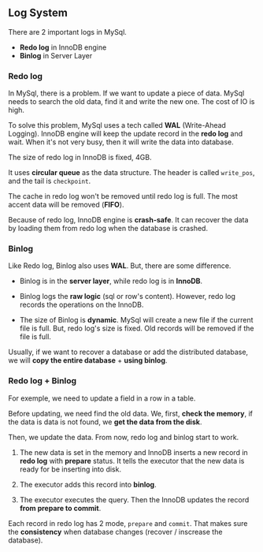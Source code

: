 ## Log System

There are 2 important logs in MySql.

- **Redo log** in InnoDB engine
- **Binlog** in Server Layer

### Redo log

In MySql, there is a problem. If we want to update a piece of data. MySql needs to search the old data, find it and write the new one. The cost of IO is high.

To solve this problem, MySql uses a tech called **WAL** (Write-Ahead Logging). InnoDB engine will keep the update record in the **redo log** and wait. When it's not very busy, then it will write the data into database.

The size of redo log in InnoDB is fixed, 4GB. 

It uses **circular queue** as the data structure. The header is called `write_pos`, and the tail is `checkpoint`.

The cache in redo log won't be removed until redo log is full. The most accent data will be removed (**FIFO**). 

Because of redo log, InnoDB engine is **crash-safe**. It can recover the data by loading them from redo log when the database is crashed.

### Binlog

Like Redo log, Binlog also uses **WAL**. But, there are some difference.

- Binlog is in the **server layer**, while redo log is in **InnoDB**.

- Binlog logs the **raw logic** (sql or row's content). However, redo log records the operations on the InnoDB.

- The size of Binlog is **dynamic**. MySql will create a new file if the current file is full. But, redo log's size is fixed. Old records will be removed if the file is full.

Usually, if we want to recover a database or add the distributed database, we will **copy the entire database** + **using binlog**.

### Redo log + Binlog

For exemple, we need to update a field in a row in a table.

Before updating, we need find the old data. We, first, **check the memory**, if the data is data is not found, we **get the data from the disk**.

Then, we update the data. From now, redo log and binlog start to work.

1. The new data is set in the memory and InnoDB inserts a new record in **redo log** with **prepare** status. It tells the executor that the new data is ready for be inserting into disk.

2. The executor adds this record into **binlog**.

3. The executor executes the query. Then the InnoDB updates the record **from prepare to commit**.


Each record in redo log has 2 mode, `prepare` and `commit`. That makes sure the **consistency** when database changes (recover / inscrease the database).
